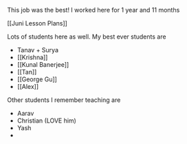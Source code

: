 This job was the best! I worked here for 1 year and 11 months


[[Juni Lesson Plans]]

Lots of students here as well. My best ever students are

- Tanav + Surya
- [[Krishna]]
- [[Kunal Banerjee]]
- [[Tan]]
- [[George Gu]]
- [[Alex]]


Other students I remember teaching are
- Aarav
- Christian (LOVE him)
- Yash
- 